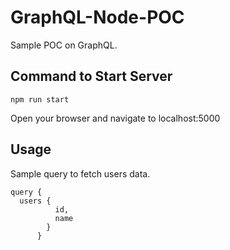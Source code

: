 # GraphQL-Node-POC
Sample POC on GraphQL.


## Command to Start Server

```
npm run start
```
 Open your browser and navigate to localhost:5000

## Usage
  Sample query to fetch users data.
```
query {
  users {
          id,
          name
        }
      }
```
